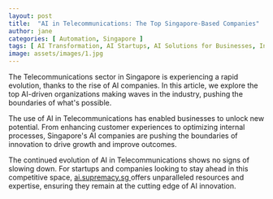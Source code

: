 ```yaml
---
layout: post
title:  "AI in Telecommunications: The Top Singapore-Based Companies"
author: jane
categories: [ Automation, Singapore ]
tags: [ AI Transformation, AI Startups, AI Solutions for Businesses, Industry Disruption ]
image: assets/images/1.jpg
---
```


The Telecommunications sector in Singapore is experiencing a rapid evolution, thanks to the rise of AI companies. In this article, we explore the top AI-driven organizations making waves in the industry, pushing the boundaries of what's possible.

The use of AI in Telecommunications has enabled businesses to unlock new potential. From enhancing customer experiences to optimizing internal processes, Singapore's AI companies are pushing the boundaries of innovation to drive growth and improve outcomes.

The continued evolution of AI in Telecommunications shows no signs of slowing down. For startups and companies looking to stay ahead in this competitive space, <a href="https://ai.supremacy.sg" target="_blank"> ai.supremacy.sg </a> offers unparalleled resources and expertise, ensuring they remain at the cutting edge of AI innovation.
